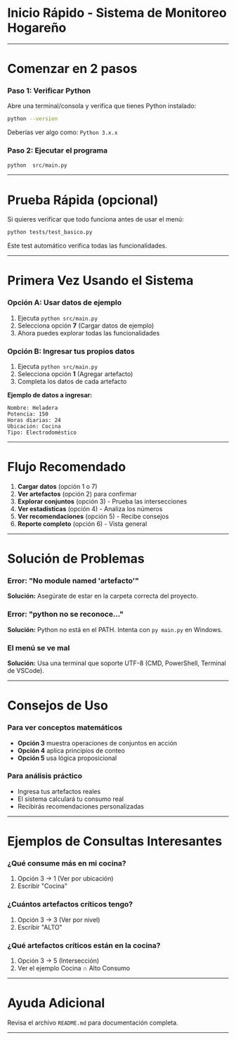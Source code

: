 # Inicio Rápido - Sistema de Monitoreo Hogareño

---

# Comenzar en 2 pasos

### Paso 1: Verificar Python

Abre una terminal/consola y verifica que tienes Python instalado:

```bash
python --version
```

Deberías ver algo como: `Python 3.x.x`

### Paso 2: Ejecutar el programa

```bash
python  src/main.py
```

---

# Prueba Rápida (opcional)

Si quieres verificar que todo funciona antes de usar el menú:

```bash
python tests/test_basico.py
```

Este test automático verifica todas las funcionalidades.

---

# Primera Vez Usando el Sistema

### Opción A: Usar datos de ejemplo

1. Ejecuta `python src/main.py`
2. Selecciona opción **7** (Cargar datos de ejemplo)
3. Ahora puedes explorar todas las funcionalidades

### Opción B: Ingresar tus propios datos

1. Ejecuta `python src/main.py`
2. Selecciona opción **1** (Agregar artefacto)
3. Completa los datos de cada artefacto

**Ejemplo de datos a ingresar:**

```
Nombre: Heladera
Potencia: 150
Horas diarias: 24
Ubicación: Cocina
Tipo: Electrodoméstico
```

---

# Flujo Recomendado

1. **Cargar datos** (opción 1 o 7)
2. **Ver artefactos** (opción 2) para confirmar
3. **Explorar conjuntos** (opción 3) - Prueba las intersecciones
4. **Ver estadísticas** (opción 4) - Analiza los números
5. **Ver recomendaciones** (opción 5) - Recibe consejos
6. **Reporte completo** (opción 6) - Vista general

---

# Solución de Problemas

### Error: "No module named 'artefacto'"

**Solución:** Asegúrate de estar en la carpeta correcta del proyecto.

### Error: "python no se reconoce..."

**Solución:** Python no está en el PATH. Intenta con `py main.py` en Windows.

### El menú se ve mal

**Solución:** Usa una terminal que soporte UTF-8 (CMD, PowerShell, Terminal de VSCode).

---

# Consejos de Uso

### Para ver conceptos matemáticos

- **Opción 3** muestra operaciones de conjuntos en acción
- **Opción 4** aplica principios de conteo
- **Opción 5** usa lógica proposicional

### Para análisis práctico

- Ingresa tus artefactos reales
- El sistema calculará tu consumo real
- Recibirás recomendaciones personalizadas

---

# Ejemplos de Consultas Interesantes

### ¿Qué consume más en mi cocina?

1. Opción 3 → 1 (Ver por ubicación)
2. Escribir "Cocina"

### ¿Cuántos artefactos críticos tengo?

1. Opción 3 → 3 (Ver por nivel)
2. Escribir "ALTO"

### ¿Qué artefactos críticos están en la cocina?

1. Opción 3 → 5 (Intersección)
2. Ver el ejemplo Cocina ∩ Alto Consumo

---

# Ayuda Adicional

Revisa el archivo `README.md` para documentación completa.

---
